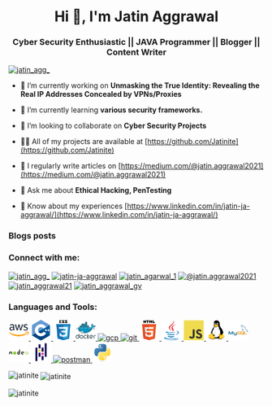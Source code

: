 <h1 align="center">Hi 👋, I'm Jatin Aggrawal</h1>
<h3 align="center">Cyber Security Enthusiastic || JAVA Programmer || Blogger || Content Writer</h3>

<p align="left"> <a href="https://twitter.com/jatin_agg_" target="blank"><img src="https://img.shields.io/twitter/follow/jatin_agg_?logo=twitter&style=for-the-badge" alt="jatin_agg_" /></a> </p>

- 🔭 I’m currently working on **Unmasking the True Identity: Revealing the Real IP Addresses Concealed by VPNs/Proxies**

- 🌱 I’m currently learning **various security frameworks.**

- 👯 I’m looking to collaborate on **Cyber Security Projects**

- 👨‍💻 All of my projects are available at [https://github.com/Jatinite](https://github.com/Jatinite)

- 📝 I regularly write articles on [https://medium.com/@jatin.aggrawal2021](https://medium.com/@jatin.aggrawal2021)

- 💬 Ask me about **Ethical Hacking, PenTesting**

- 📄 Know about my experiences [https://www.linkedin.com/in/jatin-ja-aggrawal/](https://www.linkedin.com/in/jatin-ja-aggrawal/)

### Blogs posts
<!-- BLOG-POST-LIST:START -->
<!-- BLOG-POST-LIST:END -->

<h3 align="left">Connect with me:</h3>
<p align="left">
<a href="https://twitter.com/jatin_agg_" target="blank"><img align="center" src="https://raw.githubusercontent.com/rahuldkjain/github-profile-readme-generator/master/src/images/icons/Social/twitter.svg" alt="jatin_agg_" height="30" width="40" /></a>
<a href="https://linkedin.com/in/jatin-ja-aggrawal" target="blank"><img align="center" src="https://raw.githubusercontent.com/rahuldkjain/github-profile-readme-generator/master/src/images/icons/Social/linked-in-alt.svg" alt="jatin-ja-aggrawal" height="30" width="40" /></a>
<a href="https://instagram.com/jatin_agarwal_1" target="blank"><img align="center" src="https://raw.githubusercontent.com/rahuldkjain/github-profile-readme-generator/master/src/images/icons/Social/instagram.svg" alt="jatin_agarwal_1" height="30" width="40" /></a>
<a href="https://medium.com/@jatin.aggrawal2021" target="blank"><img align="center" src="https://raw.githubusercontent.com/rahuldkjain/github-profile-readme-generator/master/src/images/icons/Social/medium.svg" alt="@jatin.aggrawal2021" height="30" width="40" /></a>
<a href="https://www.hackerrank.com/jatin_aggrawal21" target="blank"><img align="center" src="https://raw.githubusercontent.com/rahuldkjain/github-profile-readme-generator/master/src/images/icons/Social/hackerrank.svg" alt="jatin_aggrawal21" height="30" width="40" /></a>
<a href="https://www.leetcode.com/jatin_aggrawal_gv" target="blank"><img align="center" src="https://raw.githubusercontent.com/rahuldkjain/github-profile-readme-generator/master/src/images/icons/Social/leet-code.svg" alt="jatin_aggrawal_gv" height="30" width="40" /></a>
</p>

<h3 align="left">Languages and Tools:</h3>
<p align="left"> <a href="https://aws.amazon.com" target="_blank" rel="noreferrer"> <img src="https://raw.githubusercontent.com/devicons/devicon/master/icons/amazonwebservices/amazonwebservices-original-wordmark.svg" alt="aws" width="40" height="40"/> </a> <a href="https://www.w3schools.com/cpp/" target="_blank" rel="noreferrer"> <img src="https://raw.githubusercontent.com/devicons/devicon/master/icons/cplusplus/cplusplus-original.svg" alt="cplusplus" width="40" height="40"/> </a> <a href="https://www.w3schools.com/css/" target="_blank" rel="noreferrer"> <img src="https://raw.githubusercontent.com/devicons/devicon/master/icons/css3/css3-original-wordmark.svg" alt="css3" width="40" height="40"/> </a> <a href="https://www.docker.com/" target="_blank" rel="noreferrer"> <img src="https://raw.githubusercontent.com/devicons/devicon/master/icons/docker/docker-original-wordmark.svg" alt="docker" width="40" height="40"/> </a> <a href="https://cloud.google.com" target="_blank" rel="noreferrer"> <img src="https://www.vectorlogo.zone/logos/google_cloud/google_cloud-icon.svg" alt="gcp" width="40" height="40"/> </a> <a href="https://git-scm.com/" target="_blank" rel="noreferrer"> <img src="https://www.vectorlogo.zone/logos/git-scm/git-scm-icon.svg" alt="git" width="40" height="40"/> </a> <a href="https://www.w3.org/html/" target="_blank" rel="noreferrer"> <img src="https://raw.githubusercontent.com/devicons/devicon/master/icons/html5/html5-original-wordmark.svg" alt="html5" width="40" height="40"/> </a> <a href="https://www.java.com" target="_blank" rel="noreferrer"> <img src="https://raw.githubusercontent.com/devicons/devicon/master/icons/java/java-original.svg" alt="java" width="40" height="40"/> </a> <a href="https://developer.mozilla.org/en-US/docs/Web/JavaScript" target="_blank" rel="noreferrer"> <img src="https://raw.githubusercontent.com/devicons/devicon/master/icons/javascript/javascript-original.svg" alt="javascript" width="40" height="40"/> </a> <a href="https://www.linux.org/" target="_blank" rel="noreferrer"> <img src="https://raw.githubusercontent.com/devicons/devicon/master/icons/linux/linux-original.svg" alt="linux" width="40" height="40"/> </a> <a href="https://www.mysql.com/" target="_blank" rel="noreferrer"> <img src="https://raw.githubusercontent.com/devicons/devicon/master/icons/mysql/mysql-original-wordmark.svg" alt="mysql" width="40" height="40"/> </a> <a href="https://nodejs.org" target="_blank" rel="noreferrer"> <img src="https://raw.githubusercontent.com/devicons/devicon/master/icons/nodejs/nodejs-original-wordmark.svg" alt="nodejs" width="40" height="40"/> </a> <a href="https://pandas.pydata.org/" target="_blank" rel="noreferrer"> <img src="https://raw.githubusercontent.com/devicons/devicon/2ae2a900d2f041da66e950e4d48052658d850630/icons/pandas/pandas-original.svg" alt="pandas" width="40" height="40"/> </a> <a href="https://postman.com" target="_blank" rel="noreferrer"> <img src="https://www.vectorlogo.zone/logos/getpostman/getpostman-icon.svg" alt="postman" width="40" height="40"/> </a> <a href="https://www.python.org" target="_blank" rel="noreferrer"> <img src="https://raw.githubusercontent.com/devicons/devicon/master/icons/python/python-original.svg" alt="python" width="40" height="40"/> </a> </p>

<p><img align="left" src="https://github-readme-stats.vercel.app/api/top-langs?username=jatinite&show_icons=true&locale=en&layout=compact" alt="jatinite" /></p>

<p>&nbsp;<img align="center" src="https://github-readme-stats.vercel.app/api?username=jatinite&show_icons=true&locale=en" alt="jatinite" /></p>

<p><img align="center" src="https://github-readme-streak-stats.herokuapp.com/?user=jatinite&" alt="jatinite" /></p>
